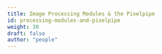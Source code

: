 ```yaml
---
title: Image Processing Modules & the Pixelpipe
id: processing-modules-and-pixelpipe
weight: 30
draft: false
author: "people"
---
```

